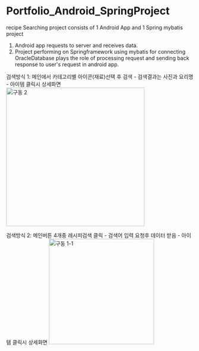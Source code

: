 # Portfolio_Android_SpringProject


recipe Searching project consists of 1 Android App and 1 Spring mybatis project
1. Android app requests to server and receives data.
2. Project performing on Springframework using mybatis for connecting OracleDatabase plays the role of processing request and sending back response to user's request in android app. 



검색방식 1: 메인에서 카테고리별 아이콘(재료)선택 후 검색 - 검색결과는 사진과 요리명  - 아이템 클릭시 상세화면
<img width="372" alt="구동 2" src="https://user-images.githubusercontent.com/85689054/125740039-59e6ab71-4bcd-409c-abda-2bc9eabf7da7.png">

검색방식 2: 메인버튼 4개중 레시피검색 클릭 - 검색어 입력 요청후 데이터 받음 - 아이템 클릭시 상세화면
<img width="283" alt="구동 1-1" src="https://user-images.githubusercontent.com/85689054/125740035-a4092fb8-089a-4813-8cd8-ca7365e75d3e.png">


